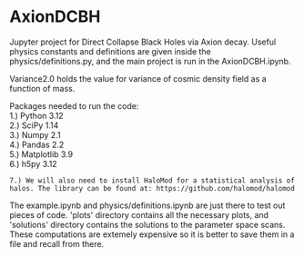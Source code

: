 # AxionDCBH

Jupyter project for Direct Collapse Black Holes via Axion decay. Useful physics constants and definitions are given inside the physics/definitions.py, and the main project is run in the AxionDCBH.ipynb.

Variance2.0 holds the value for variance of cosmic density field as a function of mass. 

Packages needed to run the code: <br />
    1.) Python 3.12 <br />
    2.) SciPy 1.14 <br />
    3.) Numpy 2.1 <br />
    4.) Pandas 2.2 <br />
    5.) Matplotlib 3.9 <br />
    6.) h5py 3.12 <br />

    7.) We will also need to install HaloMod for a statistical analysis of halos. The library can be found at: https://github.com/halomod/halomod

The example.ipynb and physics/definitions.ipynb are just there to test out pieces of code. 'plots' directory contains all the necessary plots, and 'solutions' directory contains the solutions to the parameter space scans. These computations are extemely expensive so it is better to save them in a file and recall from there. 
